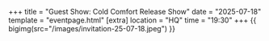 +++
title = "Guest Show: Cold Comfort Release Show"
date = "2025-07-18"
template = "eventpage.html"
[extra]
location = "HQ"
time = "19:30"
+++
{{ bigimg(src="/images/invitation-25-07-18.jpeg") }}
